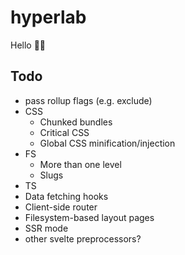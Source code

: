 # hyperlab

Hello 👋🏼

## Todo

- pass rollup flags (e.g. exclude)
- CSS
  - Chunked bundles
  - Critical CSS
  - Global CSS minification/injection
- FS
  - More than one level
  - Slugs
- TS
- Data fetching hooks
- Client-side router
- Filesystem-based layout pages
- SSR mode
- other svelte preprocessors?
